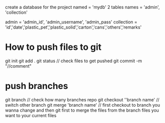 create a database for the project
named = 'mydb'
2 tables names = 'admin', 'collection'

admin = 'admin_id', 'admin_username', 'admin_pass'
collection = 'id','date','plastic_pet','plastic_solid','carton','cans','others','remarks'

# How to push files to git

git init
git add .
git status // check files to get pushed
git commit -m "//comment"

# push branches

git branch // check how many branches repo
git checkout ''branch name' // switch other branch
git merge 'branch name' // first checkout to branch you wanna change and then git first to merge the files from the branch files you want to your current files
